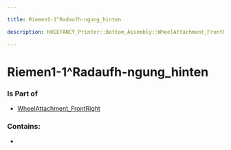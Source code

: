 ```yaml
---

title: Riemen1-1^Radaufh-ngung_hinten

description: HUGEFANCY_Printer::Bottom_Assembly::WheelAttachment_FrontRight::Riemen1-1^Radaufh-ngung_hinten

---
```

# Riemen1-1^Radaufh-ngung_hinten
<script>
    var geoarray = '{"Riemen1-1^Radaufh-ngung_hinten": {}}';
</script>
<script>
    var basepath = '/assets/HUGEFANCY_Printer/Bottom_Assembly/WheelAttachment_FrontRight/';
</script>
<link rel="stylesheet" href="/css/container.css">

<div id="container"></div>

<!-- these are the required scripts for the three.js scene -->
<script src="/lib/three.min.js"></script>
<script src="/lib/OrbitControls.js"></script>
<script src="/lib/RectAreaLightUniformsLib.js"></script>
<!-- this is your app's lib file -->
<script src="/lib/triceratops_app.js"></script>
### Is Part of
- [WheelAttachment_FrontRight](../WheelAttachment_FrontRight)  

### Contains:
- [](./Riemen1-1^Radaufh-ngung_hinten/)

